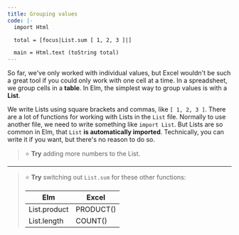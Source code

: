 ```yaml
---
title: Grouping values
code: |-
  import Html

  total = [focus|List.sum [ 1, 2, 3 ]|]

  main = Html.text (toString total)
---
```

So far, we've only worked with individual values, but Excel wouldn't be such a great tool if you could only work with one cell at a time. In a spreadsheet, we group cells in a **table**. In Elm, the simplest way to group values is with a **List**.

We write Lists using square brackets and commas, like `[ 1, 2, 3 ]`.
There are a lot of functions for working with Lists in the `List` file.
Normally to use another file, we need to write something like `import List`.
But Lists are so common in Elm, that `List` **is automatically imported**.
Technically, you can write it if you want, but there's no reason to do so.

> ⭐️ **Try** adding more numbers to the List.

---

> ⭐️ **Try** switching out `List.sum` for these other functions:
>
> | Elm | Excel |
> | --- | --- |
> | List.product | PRODUCT() |
> | List.length | COUNT() |
